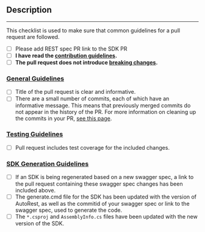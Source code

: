 <!-- DO NOT DELETE THIS TEMPLATE -->

## Description
<!--
Please add an informative description that covers that changes made by the pull request.

If you are regenerating your SDK based off of a new swagger spec, please add the link to the corresponding swagger spec pull request that has been merged in the azure-rest-api-specs repository
-->

---

This checklist is used to make sure that common guidelines for a pull request are followed.
- [ ] Please add REST spec PR link to the SDK PR
- [ ] **I have read the [contribution guidelines](https://github.com/Azure/azure-sdk-for-net/blob/master/CONTRIBUTING.md).**
- [ ] **The pull request does not introduce [breaking changes](https://github.com/dotnet/corefx/blob/master/Documentation/coding-guidelines/breaking-change-rules.md).**

### [General Guidelines](https://github.com/Azure/azure-sdk-for-net/blob/master/CONTRIBUTING.md#general-guidelines)
- [ ] Title of the pull request is clear and informative.
- [ ] There are a small number of commits, each of which have an informative message. This means that previously merged commits do not appear in the history of the PR. For more information on cleaning up the commits in your PR, [see this page](https://github.com/Azure/azure-powershell/blob/master/documentation/development-docs/cleaning-up-commits.md).

### [Testing Guidelines](https://github.com/Azure/azure-sdk-for-net/blob/master/CONTRIBUTING.md#testing-guidelines)
- [ ] Pull request includes test coverage for the included changes.

### [SDK Generation Guidelines](https://github.com/Azure/azure-sdk-for-net/blob/master/CONTRIBUTING.md#sdk-generation-guidelines)
- [ ] If an SDK is being regenerated based on a new swagger spec, a link to the pull request containing these swagger spec changes has been included above.
- [ ] The generate.cmd file for the SDK has been updated with the version of AutoRest, as well as the commitid of your swagger spec or link to the swagger spec, used to generate the code.
- [ ] The `*.csproj` and `AssemblyInfo.cs` files have been updated with the new version of the SDK.
